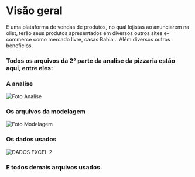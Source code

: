 # Visão geral 
E uma plataforma de vendas de produtos, no qual lojistas ao anunciarem na olist, terão seus produtos apresentados em diversos outros sites e-commerce como mercado livre, casas Bahia... Além diversos outros beneficios.

 ### Todos os arquivos da 2° parte da analise da pizzaria estão aqui, entre eles:

### A analise
![Foto Analise](https://github.com/alex-ramos-d-a/Analise_Funil_de_Marketing_Olist/assets/115717016/c9a2e636-4405-4ba5-8838-32c17b532788)



### Os arquivos da modelagem
![Foto Modelagem](https://github.com/alex-ramos-d-a/Analise_Funil_de_Marketing_Olist/assets/115717016/f4c2e315-b512-4543-a0c4-5c0f20980c25)



### Os dados usados
![DADOS EXCEL 2 ](https://github.com/alex-ramos-d-a/Analise_Funil_de_Marketing_Olist/assets/115717016/af7699c8-6eb1-4106-a541-dc8fab5ce328)


### E todos demais arquivos usados.
